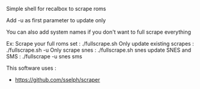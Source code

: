 Simple shell for recalbox to scrape roms

Add -u as first parameter to update only

You can also add system names if you don't want to full scrape everything

Ex:
Scrape your full roms set : ./fullscrape.sh 
Only update existing scrapes : ./fullscrape.sh -u
Only scrape snes : ./fullscrape.sh snes
update SNES and SMS : ./fullscrape -u snes sms

This software uses :
  - https://github.com/sselph/scraper